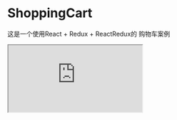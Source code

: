 # ShoppingCart

  这是一个使用React + Redux + ReactRedux的 购物车案例

<iframe src='http://jayk23.com:7000/shopping-cart'></iframe>
